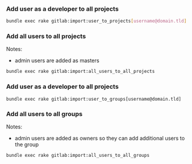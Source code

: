 ### Add user as a developer to all projects

```bash
bundle exec rake gitlab:import:user_to_projects[username@domain.tld]
```


### Add all users to all projects

Notes:

* admin users are added as masters

```bash
bundle exec rake gitlab:import:all_users_to_all_projects
```

### Add user as a developer to all projects

```
bundle exec rake gitlab:import:user_to_groups[username@domain.tld]
```

### Add all users to all groups

Notes:

* admin users are added as owners so they can add additional users to the group

```
bundle exec rake gitlab:import:all_users_to_all_groups
```
